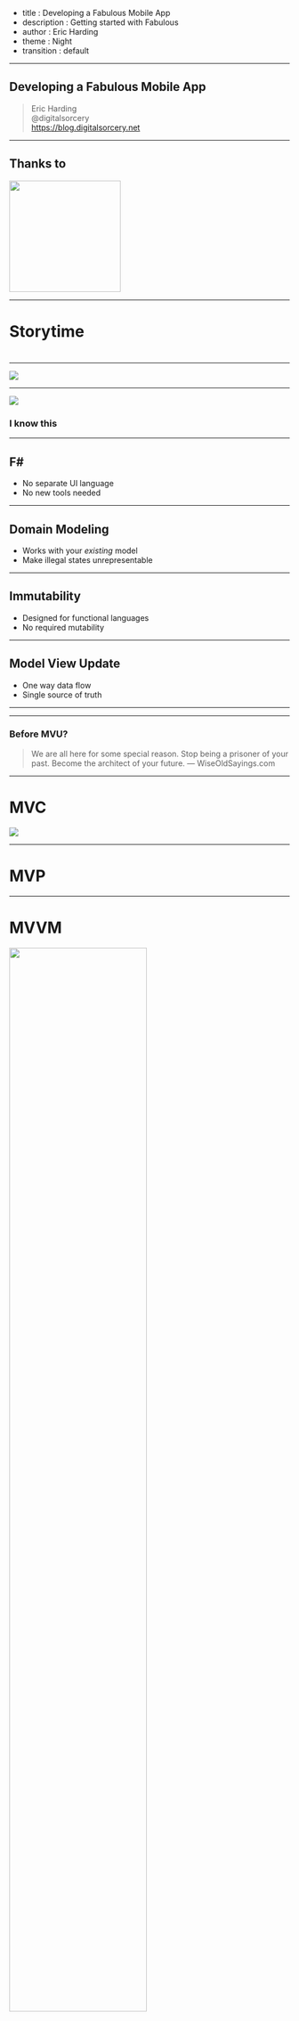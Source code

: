 - title : Developing a Fabulous Mobile App
- description : Getting started with Fabulous
- author : Eric Harding
- theme : Night
- transition : default

***
<!-- theme: sky -->

## Developing a Fabulous Mobile App

> Eric Harding  
@digitalsorcery  
https://blog.digitalsorcery.net  

---

## Thanks to 
<img src="images/openfsharp.svg" width="200" />

***

# Storytime 
# <i class="fas fa-book"></i> 
<!-- Introduction to fabulous at the meetup
    "do you like it? is it any good?" "it's fabulous"
-->

---

![](images/idontknow.jpg)

---
![](images/i-know-this.jpg)

### I know this
<!-- Even though Fabulous is relatively new
it feels familiar because most pieces stay the same
-->

---

## F#
* No separate UI language
* No new tools needed

---

## Domain Modeling
* Works with your _existing_ model
* Make illegal states unrepresentable

---

## Immutability
* Designed for functional languages
* No required mutability
<!-- Never have to add a setter -->

---
## Model View Update
* One way data flow
* Single source of truth

---

***

### Before MVU?

> We are all here for some special reason. Stop being a prisoner of your past. Become the architect of your future. 
> ― WiseOldSayings.com

---

# MVC

![](images/Abe_Simpson.png)
<!-- The classic UI pattern, 
MVC Smalltalk 79
Ask 5 developers what MVC is and you'll get 5 answers
-->

---

# MVP
<!-- basically still MVC... -->

---

# MVVM

<img src="images/MVVMPattern.png" width="70%" />

<!-- Accidental complexity
separate designer tooling
code like constructs (behaviors, converters)
-->

---

# MV_ 
> Where's the State?
> -- Jim Bennett

<!-- MV_ can be a bit vague.  MVU is not vague.  You can tell by the type signatures 
-->

---

## Tech Support
![](images/hello_it.jpg)
<!--
Reboot to fix it is so ingrained
I physically cut my fiber. It was sticking out of the ground and I could look at both ends.
They wouldn't send someone out to fix it until I had rebooted my modem.
-->

***

# MVU

![](images/model-view-update.svg)

---

# MVU

    Model -> (Msg->unit) -> Elements
    Model -> Msg -> Model

<!-- not vague -->

---

# Model 🗿
* The **only** state
* Immutable
* 🐛 Debugable

<!--
You can't hide state anywhere else
Debugging advantages
    - reproduce problems
    - serialize state
    - Time travel debugging
-->

---

# View 👀

    Model -> (Msg->unit) -> Lightweight Element Tree


<!-- Xamarin forms DSL
Not the same as fable but that's ok
Live reload
Same language, easy refactoring
-->

---

# Update ♻

    Model -> Msg -> Model

<!-- synchronous -->

---

# Example

---

    type Model =
        { count : int }

    type Msg =
        | Increment
        | Decrement

    let init () = { count = 0 }, Cmd.none

---

    let update msg model =
        match msg with
        | Increment -> { model with count = model.count + 1 }, Cmd.none
        | Decrement -> { model with count = model.count - 1 }, Cmd.none

---

    let view (model: Model) dispatch =
        View.ContentPage(
          content = 
            View.StackLayout(
                children = [ 
                    View.Label(text = sprintf "%d" model.count, 
                        widthRequest=200.0)
                    View.Button(text = "Increment", 
                        command = (fun () -> dispatch Increment))
                    View.Button(text = "Decrement", 
                        command = (fun () -> dispatch Decrement))
                ]))

---

# Scaling
* What about components?

---

# "Triplets"
<!-- fractal components -->

---

![](images/component_sample.png)

---

    type Model = 
      { counter : Counter.Model
        text : Reverser.Model }

---
    
    type Msg = 
        | CounterMsg of Counter.Msg 
        | ReverserMsg of Reverser.Msg

---

    let init () = 
        let cstate, ccmd = Counter.init()
        let rstate, rcmd = Reverser.init()
        { counter = cstate; text = rstate }, 
        Cmd.batch [Cmd.map CounterMsg ccmd; Cmd.map ReverserMsg rcmd]

---

    let update msg model =
        match msg with
        | CounterMsg m -> 
            let (cstate, ccmd) = Counter.update m model.counter
            { model with counter = cstate }, Cmd.map CounterMsg ccmd
        | ReverserMsg m -> 
            let (rstate, rcmd) = Reverser.update m model.text
            { model with text = rstate }, Cmd.map ReverserMsg rcmd

---

    let view (model: Model) dispatch =
        View.ContentPage(
          content = View.StackLayout(
            children = [ 
                Counter.view model.counter (CounterMsg>>dispatch)
                Reverser.view model.text (ReverserMsg>>dispatch)
            ]))

---

## When?
![](images/lazy.gif)
<!--
When should I break stuff up?
Break up view/update into functions constantly
In XAML this refactoring is painful, in f# it is not
-->

***

# Fabulous
## =
### MVU + Xamarin Forms
<!-- Established technology -->

---

## Diff & Patch
![](images/vdom.png)
<!--
Lightweight
New every time
Diff algorithm behind the scenes
-->

---

## Performance

* Memoize

# TODO: `dependsOn` sample


***

# Xamarin Forms

A _Fabulous_ View
<!-- https://docs.microsoft.com/en-us/xamarin/cross-platform/get-started/introduction-to-mobile-development
-->

---

## Cross Platform

- <i class="fab fa-android"></i> Android
- <i class="fab fa-apple"></i> iOS
- <i class="fas fa-desktop"></i> Desktop

<!-- established tech -->

---

## Native Controls
* Native look & feel
* Native accessibility

---

### Complete underlying  API
### *and* 
### .NET BCL

---

## Where to look for help?

* Xamarin Forms documentation
* Elmish / Elm for patterns

***

# Experience 🎭
SameRoom

---
## Auth0

    type IAuthenticationService = 
        abstract member AuthenticateAsync : unit -> 
        Async<IdentityModel.OidcClient.LoginResult>

<!--
    implement interface for all platforms
-->

---

    let loginAuth0 onSuccess onFailure =
        let authenticationService = DependencyService.Get<IAuthenticationService>()
        let popForm = authenticationService.AuthenticateAsync()
        let success result =
            match handleLoginResult result with
            | Good r ->
                onSuccess { someId = r.IdToken }
            | Bad r -> 
                onFailure r.Error
        Async.StartWithContinuations (popForm, 
            success, onFailure, onFailure)

<!-- TODO: look up StartWithContinuations -->

---

    let loginButton = 
        View.Button(
            text = "Login", 
            margin=new Thickness(0.0,10.0,0.0,0.0), 
            command=(fun _ -> 
                loginAuth0 
                    (LogInSucceeded>>dispatch) 
                    (LogInFailed>>dispatch)))

<!-- could also use a command -->

---

## Animations 
* Off the UI thread
<!--
One of the big innovations of mobile
WPF / 16ms 
-->

---

<img src="images/sameroom/scanning2.gif" Width="450" />

---

    let pulseImage dispatch (image:Image) =
        async {
            for _ in 1..10 do
                let! _ = Async.AwaitTask (image.FadeTo(0.1, 500u))
                let! _ = Async.AwaitTask (image.FadeTo(1.0, 500u))
                ()
            dispatch <| GoToFoundUsers (ChatBot.createRandomUser())
        } |> Async.StartImmediate
<!-- maybe CancellationToken? -->

---
    let private flyIn (g:Grid) =
        g.TranslationY <- 500.
        g.TranslateTo(0., 0., 1000u, Easing.BounceOut)
        |> ignore

    let view model dispatch =
        View.Grid(
            created = flyIn,
            children = [...])
---

### TODO: talk about animations triggered by messages
- borrow from don dyme's talk

---

## External Data
* Commands
    - returns a message
* Subscriptions
    - dispatches multiple messages

---

<img src="images/sameroom/chat2.gif" Width="450" />

---

    let delayMsg milliseconds msg = Cmd.ofAsyncMsg (async {
        do! Async.Sleep milliseconds
        return msg
    })

---

    | GoToConversation otherUser -> 
        { model with Page = Page.Conversation { OtherUser = otherUser; Messages = []; UnsentMessage = "" } },
        Support.delayMsg 1000 
            (ChatReceived <| 
                { Message.User = otherUser; 
                  Text = ChatBot.greeting model.User })
 
---

### Xamarin Essentials

    type ILocationService =
        abstract member GetLocation : unit -> Location option

---

    let locationSub dispatch =
        let locationService = DependencyService.Get<ILocationService>()
        async {
            let loc = locationService.GetLocation()
            dispatch (Location loc)
            do! Async.Sleep 1000
        } |> Async.StartImmidiate

    ...
    Cmd.ofSub locationSub

<!--
## Navigation
* Do you want the back button to work?
-->

***

# Questions?

> https://github.com/ericharding/fabulous_talk

